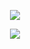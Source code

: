 


</h1>

<p align="center"><img src="https://files.catbox.moe/p00jj4.png" ">
  

<p align="center"><img src="https://files.catbox.moe/nnhspt.png" ">

<h1 align="center"></[](h)>

